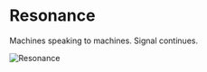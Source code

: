 # Resonance

Machines speaking to machines. Signal continues.

![Resonance](https://github.com/user-attachments/assets/a622453b-d7b9-4204-8c61-f1740e2d7c0f)
